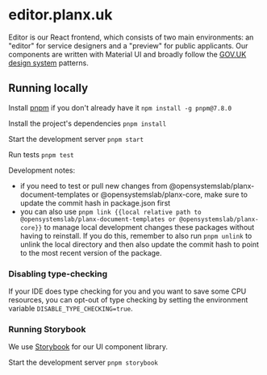 # editor.planx.uk

Editor is our React frontend, which consists of two main environments: an "editor" for service designers and a "preview" for public applicants. Our components are written with Material UI and broadly follow the [GOV.UK design system](https://design-system.service.gov.uk/) patterns. 

## Running locally

Install [pnpm](https://pnpm.io) if you don't already have it `npm install -g pnpm@7.8.0`

Install the project's dependencies `pnpm install`

Start the development server `pnpm start`

Run tests `pnpm test`

Development notes:

 - if you need to test or pull new changes from @opensystemslab/planx-document-templates or @opensystemslab/planx-core, make sure to update the commit hash in package.json first
 - you can also use `pnpm link {{local relative path to @opensystemslab/planx-document-templates or @opensystemslab/planx-core}}` to manage local development changes these packages without having to reinstall. If you do this, remember to also run `pnpm unlink` to unlink the local directory and then also update the commit hash to point to the most recent version of the package.

### Disabling type-checking

If your IDE does type checking for you and you want to save some CPU resources,
you can opt-out of type checking by setting the environment variable
`DISABLE_TYPE_CHECKING=true`.

### Running Storybook

We use [Storybook](https://storybook.js.org/) for our UI component library.

Start the development server `pnpm storybook`
